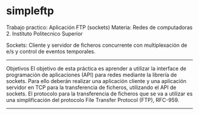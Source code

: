 # simpleftp
Trabajo practico: Aplicación FTP (sockets)
Materia: Redes de computadoras 2. 
Instituto Politecnico Superior

Sockets: Cliente y servidor de ficheros concurrente con multiplexación de e/s y control
de eventos temporales.
*****************************************************************************************
Objetivos
El objetivo de esta práctica es aprender a utilizar la interface de programación de 
aplicaciones (API) para redes mediante la librería de sockets. Para ello deberán realizar
una aplicación cliente y una aplicación servidor en TCP para la transferencia de ficheros,
utilizando el API de sockets. El protocolo para la transferencia de ficheros que se va a
utilizar es una simplificación del protocolo File Transfer Protocol (FTP), RFC-959.
*****************************************************************************************
